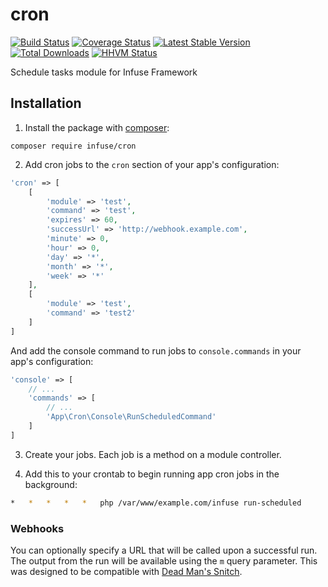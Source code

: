 cron
==============

[![Build Status](https://travis-ci.org/infusephp/cron.svg?branch=master&style=flat)](https://travis-ci.org/infusephp/cron)
[![Coverage Status](https://coveralls.io/repos/infusephp/cron/badge.svg?style=flat)](https://coveralls.io/r/infusephp/cron)
[![Latest Stable Version](https://poser.pugx.org/infuse/cron/v/stable.svg?style=flat)](https://packagist.org/packages/infuse/cron)
[![Total Downloads](https://poser.pugx.org/infuse/cron/downloads.svg?style=flat)](https://packagist.org/packages/infuse/cron)
[![HHVM Status](http://hhvm.h4cc.de/badge/infuse/cron.svg?style=flat)](http://hhvm.h4cc.de/package/infuse/cron)

Schedule tasks module for Infuse Framework

## Installation

1. Install the package with [composer](http://getcomposer.org):

```
composer require infuse/cron
```

2. Add cron jobs to the `cron` section of your app's configuration:
```php
'cron' => [
	[
		'module' => 'test',
		'command' => 'test',
		'expires' => 60,
		'successUrl' => 'http://webhook.example.com',
		'minute' => 0,
		'hour' => 0,
		'day' => '*',
		'month' => '*',
		'week' => '*'
	],
	[
		'module' => 'test',
		'command' => 'test2'
	]
]
```

And add the console command to run jobs to `console.commands` in your app's configuration:
```php
'console' => [
	// ...
	'commands' => [
		// ...
		'App\Cron\Console\RunScheduledCommand'
	]
]
```

3. Create your jobs. Each job is a method on a module controller.

4. Add this to your crontab to begin running app cron jobs in the background:
```bash
*	*	*	*	*	php /var/www/example.com/infuse run-scheduled
```

### Webhooks

You can optionally specify a URL that will be called upon a successful run. The output from the run will be available using the `m` query parameter. This was designed to be compatible with [Dead Man's Snitch](https://deadmanssnitch.com/).